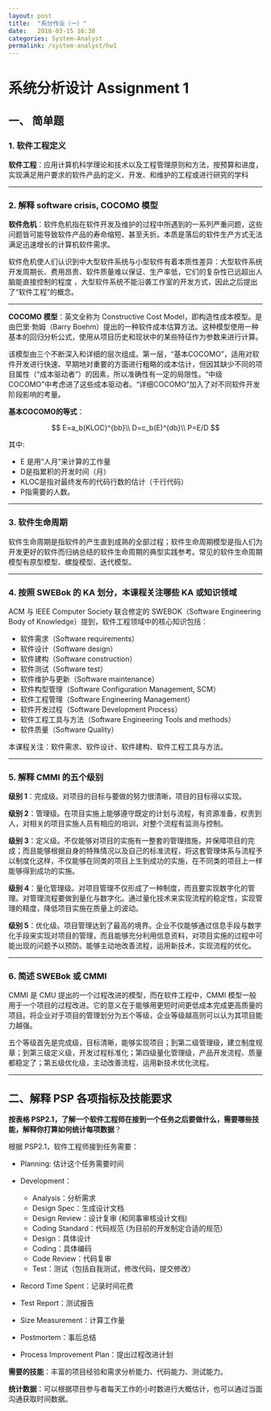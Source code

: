 ```yaml
---
layout: post
title:  "系分作业（一）"
date:   2018-03-15 16:30
categories: System-Analyst
permalink: /system-analyst/hw1
---
```


# 系统分析设计 Assignment 1

## 一、 简单题

### 1. 软件工程定义

**软件工程**：应用计算机科学理论和技术以及工程管理原则和方法，按预算和进度，实现满足用户要求的软件产品的定义、开发、和维护的工程或进行研究的学科

---

### 2. 解释 software crisis, COCOMO 模型

**软件危机**：软件危机指在软件开发及维护的过程中所遇到的一系列严重问题，这些问题皆可能导致软件产品的寿命缩短、甚至夭折。本质是落后的软件生产方式无法满足迅速增长的计算机软件需求。

软件危机使人们认识到中大型软件系统与小型软件有着本质性差异：大型软件系统开发周期长、费用昂贵、软件质量难以保证、生产率低，它们的复杂性已远超出人脑能直接控制的程度 ，大型软件系统不能沿袭工作室的开发方式，因此之后提出了“软件工程”的概念。

---

**COCOMO 模型**：英文全称为 Constructive Cost Model，即构造性成本模型。是由巴里·勃姆（Barry Boehm）提出的一种软件成本估算方法。这种模型使用一种基本的回归分析公式，使用从项目历史和现状中的某些特征作为参数来进行计算。

该模型由三个不断深入和详细的层次组成。第一层，“基本COCOMO”，适用对软件开发进行快速、早期地对重要的方面进行粗略的成本估计，但因其缺少不同的项目属性（“成本驱动者”）的因素，所以准确性有一定的局限性。“中级COCOMO”中考虑进了这些成本驱动者。“详细COCOMO”加入了对不同软件开发阶段影响的考量。

**基本COCOMO的等式**：

$$
E=a_b(KLOC)^{bb}\\
D=c_b(E)^{db}\\
P=E/D
$$

其中:

* E 是用“人月”来计算的工作量
* D是指累积的开发时间（月）
* KLOC是指对最终发布的代码行数的估计（千行代码）
* P指需要的人数。

---

### 3. 软件生命周期

软件生命周期是指软件的产生直到成熟的全部过程；软件生命周期模型是指人们为开发更好的软件而归纳总结的软件生命周期的典型实践参考。常见的软件生命周期模型有原型模型、螺旋模型、迭代模型。

---

### 4. 按照 SWEBok 的 KA 划分，本课程关注哪些 KA 或知识领域

ACM 与 IEEE Computer Society 联合修定的 SWEBOK（Software Engineering Body of Knowledge）提到，软件工程领域中的核心知识包括：

* 软件需求（Software requirements）
* 软件设计（Software design）
* 软件建构（Software construction）
* 软件测试（Software test）
* 软件维护与更新（Software maintenance）
* 软件构型管理（Software Configuration Management, SCM）
* 软件工程管理（Software Engineering Management）
* 软件开发过程（Software Development Process）
* 软件工程工具与方法（Software Engineering Tools and methods）
* 软件质量（Software Quality）

本课程关注：软件需求、软件设计、软件建构、软件工程工具与方法。

---

### 5. 解释 CMMI 的五个级别

**级别 1**：完成级。对项目的目标与要做的努力很清晰，项目的目标得以实现。

**级别 2**：管理级。在项目实施上能够遵守既定的计划与流程，有资源准备，权责到人，对相关的项目实施人员有相应的培训，对整个流程有监测与控制。

**级别 3**：定义级。不仅能够对项目的实施有一整套的管理措施，并保障项目的完成；而且能够根据自身的特殊情况以及自己的标准流程，将这套管理体系与流程予以制度化这样，不仅能够在同类的项目上生到成功的实施，在不同类的项目上一样能够得到成功的实施。

**级别 4**：量化管理级。对项目管理不仅形成了一种制度，而且要实现数字化的管理。对管理流程要做到量化与数字化。通过量化技术来实现流程的稳定性，实现管理的精度，降低项目实施在质量上的波动。

**级别 5**：优化级。项目管理达到了最高的境界。企业不仅能够通过信息手段与数字化手段来实现对项目的管理，而且能够充分利用信息资料，对项目实施的过程中可能出现的问题予以预防。能够主动地改善流程，运用新技术，实现流程的优化。

---

### 6. 简述 SWEBok 或 CMMI

CMMI 是 CMU 提出的一个过程改进的模型，而在软件工程中，CMMI 模型一般用于一个项目的过程改进。它的意义在于能够用更短时间更低成本完成更高质量的项目。将企业对于项目的管理划分为五个等级，企业等级越高则可以认为其项目能力越强。

五个等级首先是完成级，目标清晰，能够实现项目；到第二级管理级，建立制度规章；到第三级定义级，开发过程标准化；第四级量化管理级，产品开发流程、质量都稳定了；第五级优化级，主动改善流程，运用新技术优化流程。

---

## 二、解释 PSP 各项指标及技能要求

**按表格 PSP2.1，了解一个软件工程师在接到一个任务之后要做什么，需要哪些技能，解释你打算如何统计每项数据**？

根据 PSP2.1，软件工程师接到任务需要：

* Planning: 估计这个任务需要时间

* Development：
  * Analysis：分析需求
  * Design Spec：生成设计文档
  * Design Review：设计复审 (和同事审核设计文档)
  * Coding Standard：代码规范 (为目前的开发制定合适的规范)
  * Design：具体设计
  * Coding：具体编码
  * Code Review：代码复审
  * Test：测试（包括自我测试，修改代码，提交修改）

* Record Time Spent：记录时间花费

* Test Report：测试报告

* Size Measurement：计算工作量

* Postmortem：事后总结

* Process Improvement Plan：提出过程改进计划


**需要的技能**：丰富的项目经验和需求分析能力、代码能力、测试能力。

**统计数据**：可以根据项目参与者每天工作的小时数进行大概估计，也可以通过当面沟通获取时间数据。